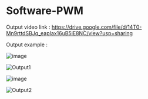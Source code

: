 # Software-PWM

Output video link :
https://drive.google.com/file/d/14T0-Mn9rttdSBJq_eapIax16uB5iE8NC/view?usp=sharing

Output example :

![image](https://user-images.githubusercontent.com/57497582/184795039-40d45fe5-cd9f-47c3-bf79-05aed791711d.png)


![Output1](https://user-images.githubusercontent.com/57497582/184794815-ffe81c18-b799-4af3-9448-2e9959caeda4.png)


![image](https://user-images.githubusercontent.com/57497582/184928025-72b70f45-8074-4cb0-9679-8ba159582d94.png)


![Output2](https://user-images.githubusercontent.com/57497582/184794886-f7ec6c99-3832-4dc4-8eb8-7ad43f90fb19.png)




